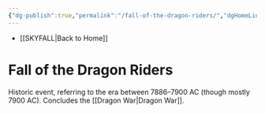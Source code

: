 ```yaml
---
{"dg-publish":true,"permalink":"/fall-of-the-dragon-riders/","dgHomeLink":false,"dgPassFrontmatter":false}
---
```


- [[SKYFALL|Back to Home]]

# Fall of the Dragon Riders
Historic event, referring to the era between 7886–7900 AC (though mostly 7900 AC). Concludes the [[Dragon War|Dragon War]]. 